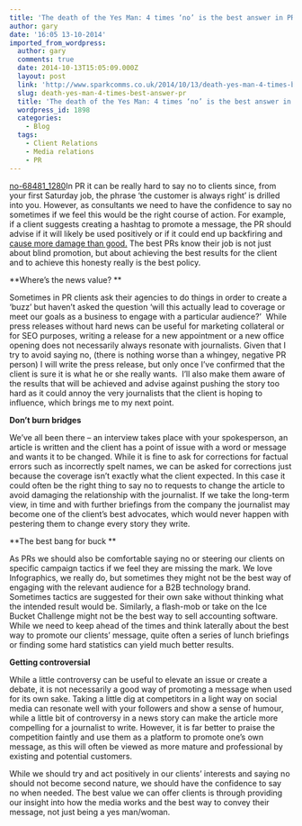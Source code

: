 ```yaml
---
title: 'The death of the Yes Man: 4 times ‘no’ is the best answer in PR'
author: gary
date: '16:05 13-10-2014'
imported_from_wordpress:
  author: gary
  comments: true
  date: 2014-10-13T15:05:09.000Z
  layout: post
  link: 'http://www.sparkcomms.co.uk/2014/10/13/death-yes-man-4-times-best-answer-pr/'
  slug: death-yes-man-4-times-best-answer-pr
  title: 'The death of the Yes Man: 4 times ‘no’ is the best answer in PR'
  wordpress_id: 1898
  categories:
    - Blog
  tags:
    - Client Relations
    - Media relations
    - PR
---
```


[no-68481_1280](no-68481_1280-150x150.jpg)In PR it can be really hard to say no to clients since, from your first Saturday job, the phrase ‘the customer is always right’ is drilled into you. However, as consultants we need to have the confidence to say no sometimes if we feel this would be the right course of action. For example, if a client suggests creating a hashtag to promote a message, the PR should advise if it will likely be used positively or if it could end up backfiring and [cause more damage than good.](http://www.adweek.com/adfreak/iamarepublican-campaign-isn-t-exactly-going-planned-160554) The best PRs know their job is not just about blind promotion, but about achieving the best results for the client and to achieve this honesty really is the best policy.

**Where’s the news value? **

Sometimes in PR clients ask their agencies to do things in order to create a ‘buzz’ but haven’t asked the question ‘will this actually lead to coverage or meet our goals as a business to engage with a particular audience?’  While press releases without hard news can be useful for marketing collateral or for SEO purposes, writing a release for a new appointment or a new office opening does not necessarily always resonate with journalists. Given that I try to avoid saying no, (there is nothing worse than a whingey, negative PR person) I will write the press release, but only once I’ve confirmed that the client is sure it is what he or she really wants.  I’ll also make them aware of the results that will be achieved and advise against pushing the story too hard as it could annoy the very journalists that the client is hoping to influence, which brings me to my next point.

**Don’t burn bridges**

We’ve all been there – an interview takes place with your spokesperson, an article is written and the client has a point of issue with a word or message and wants it to be changed. While it is fine to ask for corrections for factual errors such as incorrectly spelt names, we can be asked for corrections just because the coverage isn’t exactly what the client expected. In this case it could often be the right thing to say no to requests to change the article to avoid damaging the relationship with the journalist. If we take the long-term view, in time and with further briefings from the company the journalist may become one of the client’s best advocates, which would never happen with pestering them to change every story they write. 

**The best bang for buck **

As PRs we should also be comfortable saying no or steering our clients on specific campaign tactics if we feel they are missing the mark. We love Infographics, we really do, but sometimes they might not be the best way of engaging with the relevant audience for a B2B technology brand. Sometimes tactics are suggested for their own sake without thinking what the intended result would be. Similarly, a flash-mob or take on the Ice Bucket Challenge might not be the best way to sell accounting software. While we need to keep ahead of the times and think laterally about the best way to promote our clients’ message, quite often a series of lunch briefings or finding some hard statistics can yield much better results.

**Getting controversial**

While a little controversy can be useful to elevate an issue or create a debate, it is not necessarily a good way of promoting a message when used for its own sake. Taking a little dig at competitors in a light way on social media can resonate well with your followers and show a sense of humour, while a little bit of controversy in a news story can make the article more compelling for a journalist to write. However, it is far better to praise the competition faintly and use them as a platform to promote one’s own message, as this will often be viewed as more mature and professional by existing and potential customers.

While we should try and act positively in our clients’ interests and saying no should not become second nature, we should have the confidence to say no when needed. The best value we can offer clients is through providing our insight into how the media works and the best way to convey their message, not just being a yes man/woman.
